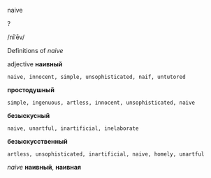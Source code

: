 naive

?

/nīˈēv/

Definitions of _naive_

adjective
**наивный**

    naive, innocent, simple, unsophisticated, naif, untutored
**простодушный**

    simple, ingenuous, artless, innocent, unsophisticated, naive
**безыскусный**

    naive, unartful, inartificial, inelaborate
**безыскусственный**

    artless, unsophisticated, inartificial, naive, homely, unartful

_naive_
**наивный**, **наивная**